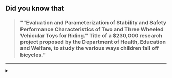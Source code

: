 ## Did you know that

<h3>
  <blockquote>
<!--START_SECTION:debris-->                                                                                                                                                                     
""Evaluation and Parameterization of Stability and Safety Performance Characteristics of Two and Three Wheeled Vehicular Toys for Riding." Title of a $230,000 research project proposed by the Department of Health, Education and Welfare, to study the various ways children fall off bicycles."
<!--END_SECTION:debris-->
  </blockquote>
</h3>

-----

<details>
  <summary></summary>

<img src="https://github-readme-stats.vercel.app/api?show_icons=true&hide=issues&username=ekickx"> <img src="https://github-readme-stats.vercel.app/api/top-langs/?layout=compact&username=ekickx">

</details>
